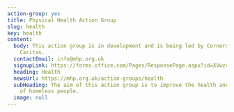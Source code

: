 ```yaml
---
action-group: yes
title: Physical Health Action Group
slug: health
key: health
content:
  body: This action group is in development and is being led by Cornerstones,
    Caritas.
  contactEmail: info@mhp.org.uk
  signupLink: https://forms.office.com/Pages/ResponsePage.aspx?id=XVwzcf1bkE61VN8N5KjjQjkoCHBJKMVKuWG3gz25EypUM1gxNTZLNUgwS0tGNUhNVkExNUJPRkY5Ni4u
  heading: Health
  newsUrl: https://mhp.org.uk/action-groups/health
  subHeading: The aim of this action group is to improve the health and wellbeing
    of homeless people.
  image: null
---
```

